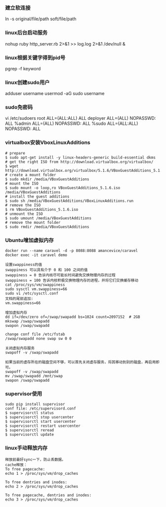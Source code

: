 ### 建立软连接
ln -s original/file/path soft/file/path
### linux后台启动服务
nohup ruby http_server.rb 2>&1 >> log.log 2>&1 /dev/null &
### linux根据关键字得到pid号
pgrep -f keyword
### linux创建sudo用户
adduser username
usermod -aG sudo username
### sudo免密码
vi /etc/sudoers
root    ALL=(ALL:ALL) ALL
deployer ALL=(ALL) NOPASSWD: ALL
%admin ALL=(ALL) NOPASSWD: ALL
%sudo   ALL=(ALL:ALL) NOPASSWD: ALL
### virtualbox安装VboxLinuxAdditions
```
# prepare
$ sudo apt-get install -y linux-headers-generic build-essential dkms
# get the right ISO from http://download.virtualbox.org/virtualbox/
$ wget http://download.virtualbox.org/virtualbox/5.1.6/VBoxGuestAdditions_5.1.6.iso
# create a mount folder
$ sudo mkdir /media/VBoxGuestAdditions
# mount the ISO
$ sudo mount -o loop,ro VBoxGuestAdditions_5.1.6.iso /media/VBoxGuestAdditions
# install the guest additions
$ sudo sh /media/VBoxGuestAdditions/VBoxLinuxAdditions.run
# remove the ISO
$ rm VBoxGuestAdditions_5.1.6.iso
# unmount the ISO
$ sudo umount /media/VBoxGuestAdditions
# remove the mount folder
$ sudo rmdir /media/VBoxGuestAdditions
```
### Ubuntu增加虚拟内存
```
docker run --name caravel -d -p 8088:8088 amancevice/caravel
docker exec -it caravel demo

设置swappiness的值
swappiness 可以具有介于 0 和 100 之间的值
swappiness = 0 告诉内核尽可能长时间避免交换物理内存的过程
swappiness = 100 告诉内核积极交换物理内存的进程，并将它们交换缓存移动
cat /proc/sys/vm/swappiness
sudo sysctl vm.swappiness=66
sudo vi /etc/sysctl.conf
文档的尾部追加:
vm.swappiness=66

增加虚拟内存
dd if=/dev/zero of=/swap/swapadd bs=1024 count=2097152  # 2GB
mkswap /swap/swapadd
swapon /swap/swapadd

change conf file /etc/fstab
/swap/swapadd none swap sw 0 0

关闭虚拟内存服务
swapoff -v /swap/swapadd

如果当前的虚存所在的磁盘空间不够，可以首先关闭虚存服务，将其移动到别的磁盘，再启用即可。
swapoff -v /swap/swapadd
mv /swap/swapadd /mnt/swap
swapon /swap/swapadd
```
### supervisor使用
```
sudo pip install supervisor
conf file: /etc/supervisord.conf
$ supervisorctl status
$ supervisorctl stop usercenter
$ supervisorctl start usercenter
$ supervisorctl restart usercenter
$ supervisorctl reread
$ supervisorctl update
```
### linux手动释放内存
```
释放前最好sync一下，防止丢数据。
cache释放：
To free pagecache:
echo 1 > /proc/sys/vm/drop_caches

To free dentries and inodes:
echo 2 > /proc/sys/vm/drop_caches

To free pagecache, dentries and inodes:
echo 3 > /proc/sys/vm/drop_caches
```